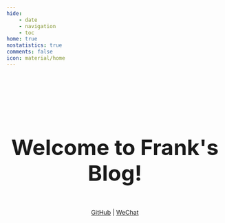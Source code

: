 ```yaml
---
hide:
    - date
    - navigation
    - toc
home: true
nostatistics: true
comments: false
icon: material/home
---
```


<!-- ezlinks: disable -->

<br><br><br><br><br><br>

<h1 style="text-align: center;">
<span style="font-size:50px;">
Welcome to Frank's Blog!
</span>
</h1>



<div style="text-align: center; padding-top: 20px;">
<p>
<a href="https://github.com/Frank-whw" target="_blank">GitHub</a> |
<a href="https://raw.githubusercontent.com/Frank-whw/img/main/blog/202411201029901.png" target="_blank">WeChat</a>
</p>
</div> 